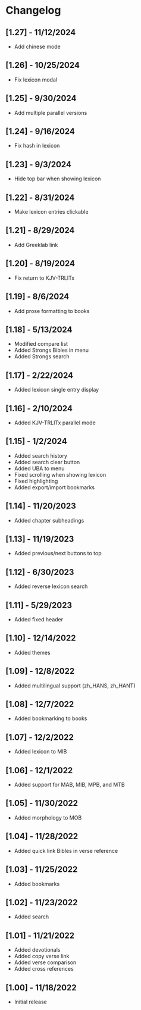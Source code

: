 # Changelog

## [1.27] - 11/12/2024

- Add chinese mode

## [1.26] - 10/25/2024

- Fix lexicon modal

## [1.25] - 9/30/2024

- Add multiple parallel versions

## [1.24] - 9/16/2024

- Fix hash in lexicon

## [1.23] - 9/3/2024

- Hide top bar when showing lexicon

## [1.22] - 8/31/2024

- Make lexicon entries clickable

## [1.21] - 8/29/2024

- Add Greeklab link

## [1.20] - 8/19/2024

- Fix return to KJV-TRLITx

## [1.19] - 8/6/2024

- Add prose formatting to books

## [1.18] - 5/13/2024

- Modified compare list
- Added Strongs Bibles in menu
- Added Strongs search 

## [1.17] - 2/22/2024

- Added lexicon single entry display 

## [1.16] - 2/10/2024

- Added KJV-TRLITx parallel mode

## [1.15] - 1/2/2024

- Added search history
- Added search clear button
- Added UBA to menu
- Fixed scrolling when showing lexicon
- Fixed highlighting
- Added export/import bookmarks

## [1.14] - 11/20/2023

- Added chapter subheadings

## [1.13] - 11/19/2023

- Added previous/next buttons to top

## [1.12] - 6/30/2023

- Added reverse lexicon search

## [1.11] - 5/29/2023

- Added fixed header

## [1.10] - 12/14/2022

- Added themes

## [1.09] - 12/8/2022

- Added multilingual support (zh_HANS, zh_HANT)

## [1.08] - 12/7/2022

- Added bookmarking to books

## [1.07] - 12/2/2022

- Added lexicon to MIB

## [1.06] - 12/1/2022

- Added support for MAB, MIB, MPB, and MTB

## [1.05] - 11/30/2022

- Added morphology to MOB

## [1.04] - 11/28/2022

- Added quick link Bibles in verse reference

## [1.03] - 11/25/2022

- Added bookmarks

## [1.02] - 11/23/2022

- Added search

## [1.01] - 11/21/2022

- Added devotionals
- Added copy verse link
- Added verse comparison
- Added cross references

## [1.00] - 11/18/2022

- Initial release